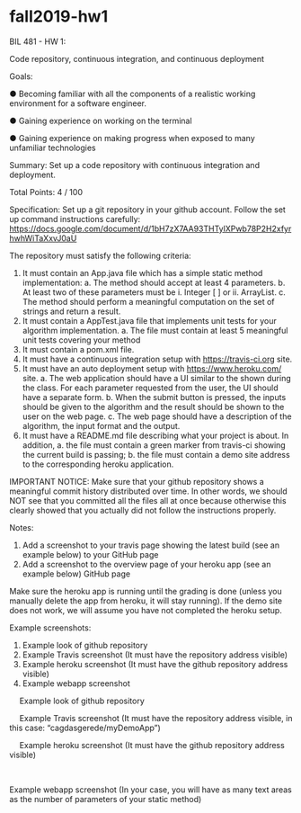 # fall2019-hw1

BIL 481 - HW 1: 

Code repository, continuous integration, and continuous deployment

  Goals:

  ●	 Becoming familiar with all the components of a realistic working environment for a software engineer.

  ●	Gaining experience on working on the terminal

  ●	Gaining experience on making progress when exposed to many unfamiliar technologies

Summary:
Set up a code repository with continuous integration and deployment.

Total Points:
4 / 100

Specification:
Set up a git repository in your github account. Follow the set up command instructions carefully:
https://docs.google.com/document/d/1bH7zX7AA93THTylXPwb78P2H2xfyrhwhWiTaXxvJ0aU 

The repository must satisfy the following criteria:
1.	It must contain an App.java file which has a simple static method implementation:
a.	The method should accept at least 4 parameters.
b.	At least two of these parameters must be
i.	Integer [ ] or
ii.	ArrayList<Integer>.
c.	The method should perform a meaningful computation on the set of strings and return a result.
2.	It must contain a AppTest.java file that implements unit tests for your algorithm implementation.
a.	The file must contain at least 5 meaningful unit tests covering your method
3.	It must contain a pom.xml file.
4.	It must have a continuous integration setup with https://travis-ci.org site.
5.	It must have an auto deployment setup with https://www.heroku.com/ site.
a.	The web application should have a UI similar to the shown during the class. For each parameter requested from the user, the UI should have a separate form.
b.	When the submit button is pressed, the inputs should be given to the algorithm and the result should be shown to the user on the web page.
c.	The web page should have a description of the algorithm, the input format and the output.
6.	It must have a README.md file describing what your project is about.  In addition,
a.	the file must contain a green marker from travis-ci showing the current build is passing;
b.	the file must contain a demo site address to the corresponding heroku application.

IMPORTANT NOTICE:
Make sure that your github repository shows a meaningful commit history distributed over time. In other words, we should NOT see that you committed all the files all at once because otherwise this clearly showed that you actually did not follow the instructions properly.

Notes:
1.	Add a screenshot to your travis page showing the latest build (see an example below) to your GitHub page
2.	Add a screenshot to the overview page of your heroku app (see an example below) GitHub page

Make sure the heroku app is running until the grading is done (unless you manually delete the app from heroku, it will stay running). If the demo site does not work, we will assume you have not completed the heroku setup.

Example screenshots:
1.	Example look of github repository
2.	Example Travis screenshot (It must have the repository address visible)
3.	Example heroku screenshot (It must have the github repository address visible)
4.	Example webapp screenshot


 
Example look of github repository

 

 
Example Travis screenshot (It must have the repository address visible, in this case: “cagdasgerede/myDemoApp”)
 



 
Example heroku screenshot (It must have the github repository address visible)
 


 


Example webapp screenshot 
(In your case, you will have as many text areas as the number of parameters of your static method) 
 
